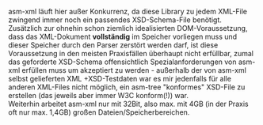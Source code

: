 asm-xml läuft hier außer Konkurrenz, da diese Library zu jedem XML-File zwingend immer noch ein passendes XSD-Schema-File benötigt.  
Zusätzlich zur ohnehin schon ziemlich idealisierten DOM-Voraussetzung, dass das XML-Dokument **vollständig** im Speicher vorliegen muss und dieser Speicher durch den Parser zerstört werden darf, ist diese Voraussetzung in den meisten Praxisfällen überhaupt nicht erfüllbar, zumal das geforderte XSD-Schema offensichtlich Spezialanforderungen von asm-xml erfüllen muss um akzeptiert zu werden - außerhalb der von asm-xml selbst gelieferten XML +XSD-Testdaten war es mir jedenfalls für alle anderen XML-Files nicht möglich, ein asm-tree "konformes" XSD-File zu erstellen (das jeweils aber immer W3C konform(!)) war.  
Weiterhin arbeitet asm-xml nur mit 32Bit, also max. mit 4GB (in der Praxis oft nur max. 1,4GB) großen Dateien/Speicherbereichen.  
